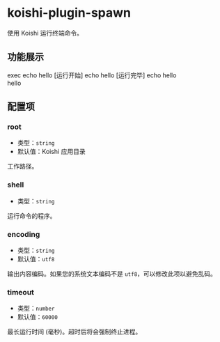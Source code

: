 # koishi-plugin-spawn

使用 Koishi 运行终端命令。

## 功能展示

<chat-panel>
<chat-message nickname="Alice">exec echo hello</chat-message>
<chat-message nickname="Koishi">[运行开始] echo hello</chat-message>
<chat-message nickname="Koishi">[运行完毕] echo hello<br/>hello</chat-message>
</chat-panel>

## 配置项

### root

- 类型：`string`
- 默认值：Koishi 应用目录

工作路径。

### shell

- 类型：`string`

运行命令的程序。

### encoding

- 类型：`string`
- 默认值：`utf8`

输出内容编码。如果您的系统文本编码不是 `utf8`，可以修改此项以避免乱码。

### timeout

- 类型：`number`
- 默认值：`60000`

最长运行时间 (毫秒)。超时后将会强制终止进程。

